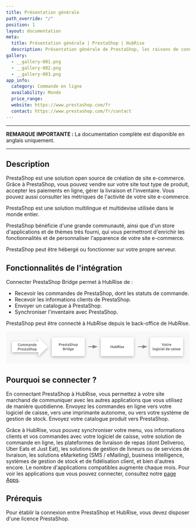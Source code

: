 ```yaml
---
title: Présentation générale
path_override: "/"
position: 1
layout: documentation
meta:
  title: Présentation générale | PrestaShop | HubRise
  description: Présentation générale de PrestaShop, les raisons de connecter votre solution de commande à HubRise et fonctionnalités de l'intégration avec HubRise.
gallery:
  - __gallery-001.png
  - __gallery-002.png
  - __gallery-003.png
app_info:
  category: Commande en ligne
  availability: Monde
  price_range:
  website: https://www.prestashop.com/fr
  contact: https://www.prestashop.com/fr/contact
---
```


---

**REMARQUE IMPORTANTE :** La documentation complète est disponible <Link to="/apps/prestashop" addLocalePrefix={false}>en anglais uniquement</Link>.

---

## Description

PrestaShop est une solution open source de création de site e-commerce. Grâce à PrestaShop, vous pouvez vendre sur votre site tout type de produit, accepter les paiements en ligne, gérer la livraison et l'inventaire. Vous pouvez aussi consulter les métriques de l'activité de votre site e-commerce.

PrestaShop est une solution multilingue et multidevise utilisée dans le monde entier.

PrestaShop bénéficie d'une grande communauté, ainsi que d'un store d'applications et de thèmes très fourni, qui vous permettront d'enrichir les fonctionnalités et de personnaliser l'apparence de votre site e-commerce.

PrestaShop peut être hébergé ou fonctionner sur votre propre serveur.

## Fonctionnalités de l'intégration

Connecter PrestaShop Bridge permet à HubRise de :

- Recevoir les commandes de PrestaShop, dont les statuts de commande.
- Recevoir les informations clients de PrestaShop.
- Envoyer un catalogue à PrestaShop.
- Synchroniser l'inventaire avec PrestaShop.

PrestaShop peut être connecté à HubRise depuis le back-office de HubRise.

![Schéma du flux de connexion entre PrestaShop, PrestaShop Bridge et HubRise](./images/000-2x-connection-diagram.png)

## Pourquoi se connecter ?

En connectant PrestaShop à HubRise, vous permettez à votre site marchand de communiquer avec les autres applications que vous utilisez de manière quotidienne. Envoyez les commandes en ligne vers votre logiciel de caisse, vers une imprimante autonome, ou vers votre système de gestion de stock. Envoyez votre catalogue produit vers PrestaShop.

Grâce à HubRise, vous pouvez synchroniser votre menu, vos informations clients et vos commandes avec votre logiciel de caisse, votre solution de commande en ligne, les plateformes de livraison de repas (dont Deliveroo, Uber Eats et Just Eat), les solutions de gestion de livreurs ou de services de livraison, les solutions eMarketing (SMS / eMailing), business intelligence, systèmes de gestion de stock et de fidélisation client, et bien d'autres encore. Le nombre d'applications compatibles augmente chaque mois. Pour voir les applications que vous pouvez connecter, consultez notre [page Apps](/apps).

## Prérequis

Pour établir la connexion entre PrestaShop et HubRise, vous devez disposer d'une licence PrestaShop.
